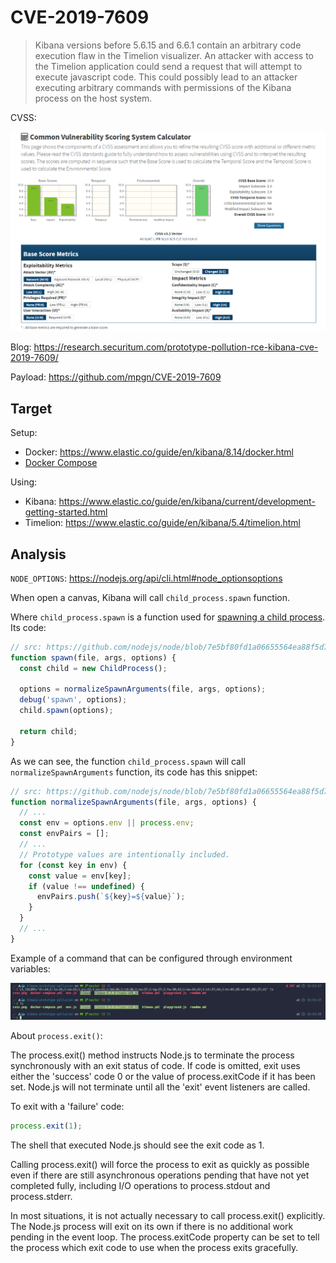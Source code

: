 # CVE-2019-7609

> Kibana versions before 5.6.15 and 6.6.1 contain an arbitrary code execution flaw in the Timelion visualizer. An attacker with access to the Timelion application could send a request that will attempt to execute javascript code. This could possibly lead to an attacker executing arbitrary commands with permissions of the Kibana process on the host system.

CVSS:

![cvss](cvss.png)

Blog: https://research.securitum.com/prototype-pollution-rce-kibana-cve-2019-7609/

Payload: https://github.com/mpgn/CVE-2019-7609

## Target

Setup:
- Docker: https://www.elastic.co/guide/en/kibana/8.14/docker.html
- [Docker Compose](docker-compose.yml)

Using:
- Kibana: https://www.elastic.co/guide/en/kibana/current/development-getting-started.html
- Timelion: https://www.elastic.co/guide/en/kibana/5.4/timelion.html

## Analysis

`NODE_OPTIONS`: https://nodejs.org/api/cli.html#node_optionsoptions

When open a canvas, Kibana will call `child_process.spawn` function.

Where `child_process.spawn` is a function used for [spawning a child process](https://nodejs.org/api/child_process.html#child_processspawncommand-args-options). Its code:

```js
// src: https://github.com/nodejs/node/blob/7e5bf80fd1a06655564ea88f5d7867b3f4fc7da0/lib/child_process.js#L542
function spawn(file, args, options) {
  const child = new ChildProcess();

  options = normalizeSpawnArguments(file, args, options);
  debug('spawn', options);
  child.spawn(options);

  return child;
}
```

As we can see, the function `child_process.spawn` will call `normalizeSpawnArguments` function, its code has this snippet:

```js
// src: https://github.com/nodejs/node/blob/7e5bf80fd1a06655564ea88f5d7867b3f4fc7da0/lib/child_process.js#L404
function normalizeSpawnArguments(file, args, options) {
  // ...
  const env = options.env || process.env;
  const envPairs = [];
  // ...
  // Prototype values are intentionally included.
  for (const key in env) {
    const value = env[key];
    if (value !== undefined) {
      envPairs.push(`${key}=${value}`);
    }
  }
  // ...
}
```

Example of a command that can be configured through environment variables:

![alt text](ls-example.png)

About `process.exit()`:

The process.exit() method instructs Node.js to terminate the process synchronously with an exit status of code. If code is omitted, exit uses either the 'success' code 0 or the value of process.exitCode if it has been set. Node.js will not terminate until all the 'exit' event listeners are called.

To exit with a 'failure' code:

```js
process.exit(1);
```

The shell that executed Node.js should see the exit code as 1.

Calling process.exit() will force the process to exit as quickly as possible even if there are still asynchronous operations pending that have not yet completed fully, including I/O operations to process.stdout and process.stderr.

In most situations, it is not actually necessary to call process.exit() explicitly. The Node.js process will exit on its own if there is no additional work pending in the event loop. The process.exitCode property can be set to tell the process which exit code to use when the process exits gracefully.